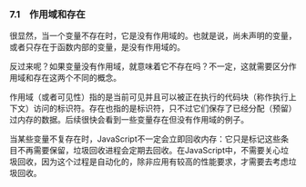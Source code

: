 ### 7.1　作用域和存在

很显然，当一个变量不存在时，它是没有作用域的。也就是说，尚未声明的变量，或者只存在于函数内部的变量，是没有作用域的。

反过来呢？如果变量没有作用域，就意味着它不存在吗？不一定，这就需要区分作用域和存在这两个不同的概念。

作用域（或者可见性）指的是当前可见并且可以被正在执行的代码块（称作执行上下文）访问的标识符。存在也指的是标识符，只不过它们保存了已经分配（预留）过内存的数据。后续很快会看到一些变量存在但没有作用域的例子。

当某些变量不复存在时，JavaScript不一定会立即回收内存：它只是标记这些条目不再需要保留，垃圾回收进程会定期去回收。在JavaScript中，不需要关心垃圾回收，因为这个过程是自动化的，除非应用有较高的性能要求，才需要去考虑垃圾回收。

